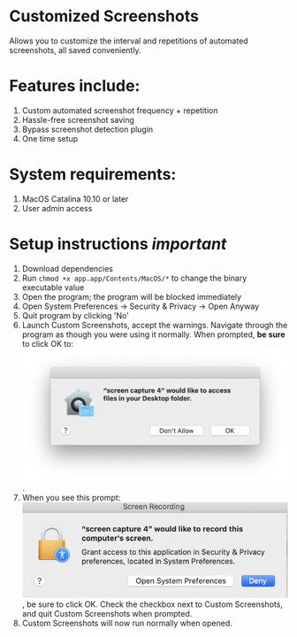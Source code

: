 # Customized Screenshots
Allows you to customize the interval and repetitions of automated screenshots, all saved conveniently.
# Features include:
1. Custom automated screenshot frequency + repetition
2. Hassle-free screenshot saving
3. Bypass screenshot detection plugin
4. One time setup
# System requirements:
1. MacOS Catalina 10.10 or later
2. User admin access
# Setup instructions *important*
1. Download dependencies
2. Run `chmod +x app.app/Contents/MacOS/*` to change the binary executable value
3. Open the program; the program will be blocked immediately
4. Open System Preferences -> Security & Privacy -> Open Anyway
5. Quit program by clicking 'No'
6. Launch Custom Screenshots, accept the warnings. Navigate through the program as though you were using it normally. When prompted, **be sure** to click OK to:
![Help Image](https://raw.githubusercontent.com/proximityy/customscreenshots/main/assets/graphic1.png).
7. When you see this prompt: ![Help Image](https://raw.githubusercontent.com/proximityy/customscreenshots/main/assets/graphic2.png), be sure to click OK. Check the checkbox next to Custom Screenshots, and quit Custom Screenshots when prompted.
8. Custom Screenshots will now run normally when opened.

